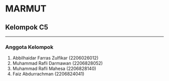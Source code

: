 # MARMUT
## Kelompok C5
---
### Anggota Kelompok
1. Abbilhaidar Farras Zulfikar (2206026012)
2. Muhammad Rafli Darmawan (2206828052)
3. Muhammad Rafli Mahesa (2206828140)
4. Faiz Abdurrachman (2206824041)